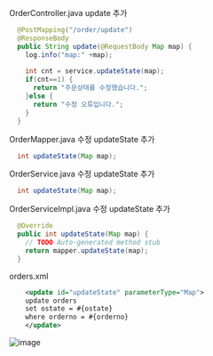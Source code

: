 OrderController.java update 추가

```java
  @PostMapping("/order/update")
  @ResponseBody
  public String update(@RequestBody Map map) {
    log.info("map:" +map);
    
    int cnt = service.updateState(map);
    if(cnt==1) {
      return "주문상태를 수정했습니다.";
    }else {
      return "수정 오류입니다.";
    }
  }
```

OrderMapper.java 수정 updateState 추가

```java
  int updateState(Map map);
```

OrderService.java 수정 updateState 추가

```java
  int updateState(Map map);
```

OrderServiceImpl.java 수정 updateState 추가

```java
  @Override
  public int updateState(Map map) {
    // TODO Auto-generated method stub
    return mapper.updateState(map);
  }

```

orders.xml

```xml
	<update id="updateState" parameterType="Map">
	update orders
	set ostate = #{ostate}
	where orderno = #{orderno}
	</update>
```

![image](https://user-images.githubusercontent.com/101780699/176064615-d43adc97-bdfe-45eb-a8b6-043c73269c99.png)
